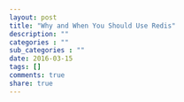 ```yaml
---
layout: post
title: "Why and When You Should Use Redis"
description: ""
categories : ""
sub_categories : ""
date: 2016-03-15
tags: []
comments: true
share: true
---
```




